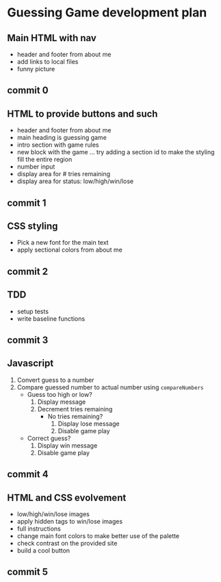# Guessing Game development plan

## Main HTML with nav

- header and footer from about me
- add links to local files
- funny picture

## commit 0

## HTML to provide buttons and such

- header and footer from about me
- main heading is guessing game
- intro section with game rules
- new block with the game ... try adding a section id to make the styling fill the entire region
- number input
- display area for # tries remaining
- display area for status: low/high/win/lose

## commit 1

## CSS styling

- Pick a new font for the main text
- apply sectional colors from about me

## commit 2

## TDD

- setup tests
- write baseline functions

## commit 3

## Javascript

1. Convert guess to a number
1. Compare guessed number to actual number using `compareNumbers`
   - Guess too high or low?
      1. Display message
      1. Decrement tries remaining
         - No tries remaining?
            1. Display lose message
            1. Disable game play
   - Correct guess?
      1. Display win message
      1. Disable game play

## commit 4

## HTML and CSS evolvement

- low/high/win/lose images
- apply hidden tags to win/lose images
- full instructions
- change main font colors to make better use of the palette
- check contrast on the provided site
- build a cool button

## commit 5
